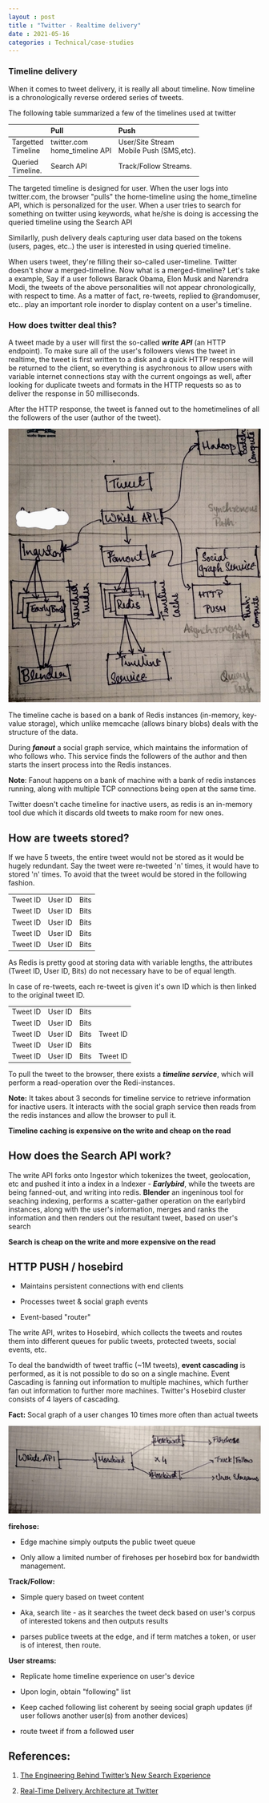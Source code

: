 ```yaml
---
layout : post
title : "Twitter - Realtime delivery"
date : 2021-05-16
categories : Technical/case-studies
---
```



### Timeline delivery 

When it comes to tweet delivery, it is really all about timeline.
Now timeline is a chronologically reverse ordered series of tweets.

The following table summarized a few of the timelines used at twitter


|                                   |       Pull                        |         Push                               |
|:----------------------------------|:----------------------------------|:-------------------------------------------|
|Targetted<br>Timeline              |  twitter.com<br>home_timeline API |  User/Site Stream<br>Mobile Push (SMS,etc).|
|Queried<br>Timeline.               |  Search API                       |  Track/Follow Streams.                     |


The targeted timeline is designed for user. When the user logs into twitter.com, the browser "pulls" the home-timeline using the home_timeline API, which is personalized for the user. 
When a user tries to search for something on twitter using keywords, what he/she is doing is accessing the queried timeline using the Search API

Similarlly, push delivery deals capturing user data based on the tokens (users, pages, etc..) the user is interested in using queried timeline. 


When users tweet, they're filling their so-called user-timeline.
Twitter doesn't show a merged-timeline. Now what is a merged-timeline?
Let's take a example, 
Say if a user follows Barack Obama, Elon Musk and Narendra Modi, the tweets of the above personalities will not appear chronologically, with respect to time. As a matter of fact, re-tweets, replied to @randomuser, etc.. play an important role inorder to display content on a user's timeline.

### How does twitter deal this?

A tweet made by a user will first the so-called ***write API*** (an HTTP endpoint). To make sure all of the user's followers views the tweet in realtime, the tweet is first written to a disk and a quick HTTP response will be returned to the client, so everything is asychronous to allow users with variable internet connections stay with the current ongoings as well, after looking for duplicate tweets and formats in the HTTP requests so as to deliver the response in 50 milliseconds.

After the HTTP response, the tweet is fanned out to the hometimelines of all the followers of the user (author of the tweet).

![alt text](https://github.com/Hemantr05/hemantr05.github.io/blob/new_portfolio/assets/img/twitter_entire-arch.jpeg?raw=true)


The timeline cache is based on a bank of Redis instances (in-memory, key-value storage), which unlike memcache (allows binary blobs) deals with the structure of the data.

During ***fanout*** a social graph service, which maintains the information of who follows who. This service finds the followers of the author and then starts the insert process into the Redis instances. 

**Note**: Fanout happens on a bank of machine with a bank of redis instances running, along with multiple TCP connections being open at the same time.

Twitter doesn't cache timeline for inactive users, as redis is an in-memory tool due which it discards old tweets to make room for new ones.


## How are tweets stored?

If we have 5 tweets, the entire tweet would not be stored as it would be hugely redundant. Say the tweet were re-tweeted 'n' times, it would have to stored 'n' times. To avoid that the tweet would be stored in the following fashion.

|          |         |      |
|:--------:|:-------:|:----:|
| Tweet ID | User ID | Bits |
| Tweet ID | User ID | Bits |
| Tweet ID | User ID | Bits |
| Tweet ID | User ID | Bits |
| Tweet ID | User ID | Bits |

As Redis is pretty good at storing data with variable lengths, the attributes (Tweet ID, User ID, Bits) do not necessary have to be of equal length. 


In case of re-tweets, each re-tweet is given it's own ID which is then linked to the original tweet ID.

|          |         |      |          |
|:--------:|:-------:|:----:|:---------|
| Tweet ID | User ID | Bits |          |
| Tweet ID | User ID | Bits |          |
| Tweet ID | User ID | Bits | Tweet ID |
| Tweet ID | User ID | Bits |          |
| Tweet ID | User ID | Bits | Tweet ID |


To pull the tweet to the browser, there exists a ***timeline service***, which will perform a read-operation over the Redi-instances. 


**Note:** It takes about 3 seconds for timeline service to retrieve information for inactive users. It interacts with the social graph service then reads from the redis instances and allow the browser to pull it.

**Timeline caching is expensive on the write and cheap on the read**

## How does the Search API work?

The write API forks onto Ingestor which tokenizes the tweet, geolocation, etc and pushed it into a index in a Indexer - ***Earlybird***, while the tweets are being fanned-out, and writing into redis.
**Blender** an ingeninous tool for seaching indexing, performs a scatter-gather operation on the earlybird instances, along with the user's information, merges and ranks the information and then renders out the resultant tweet, based on user's search

**Search is cheap on the write and more expensive on the read**

## HTTP PUSH / hosebird

* Maintains persistent connections with end clients

* Processes tweet & social graph events

* Event-based "router"

The write API, writes to Hosebird, which collects the tweets and routes them into different queues for public tweets, protected tweets, social events, etc.

To deal the bandwidth of tweet traffic (~1M tweets), **event cascading** is performed, as it is not possible to do so on a single machine.
Event Cascading is fanning out information to multiple machines, which further fan out information to further more machines. 
Twitter's Hosebird cluster consists of 4 layers of cascading. 

**Fact:** Socal graph of a user changes 10 times more often than actual tweets


![alt text2](https://github.com/Hemantr05/hemantr05.github.io/blob/new_portfolio/assets/img/twitter_push-arch.jpeg?raw=true)



**firehose:**

* Edge machine simply outputs the public tweet queue

* Only allow a limited number of firehoses per hosebird box for bandwidth management.


**Track/Follow:**

* Simple query based on tweet content 

* Aka, search lite - as it searches the tweet deck based on user's corpus of interested tokens and then outputs results

* parses publice tweets at the edge, and if term matches a token, or user is of interest, then route.


**User streams:**

* Replicate home timeline experience on user's device

* Upon login, obtain "following" list

* Keep cached following list coherent by seeing social graph updates (if user follows another user(s) from another devices)

* route tweet if from a followed user


## References:

1. [The Engineering Behind Twitter’s New Search Experience](https://blog.twitter.com/engineering/en_us/a/2011/the-engineering-behind-twitter-s-new-search-experience.html)

2. [Real-Time Delivery Architecture at Twitter](https://www.youtube.com/watch?v=J5auCY4ajK8&t=2s)



